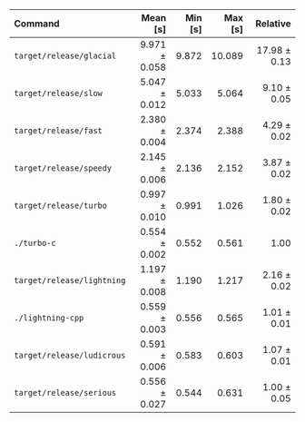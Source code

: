 | Command | Mean [s] | Min [s] | Max [s] | Relative |
|:---|---:|---:|---:|---:|
| `target/release/glacial` | 9.971 ± 0.058 | 9.872 | 10.089 | 17.98 ± 0.13 |
| `target/release/slow` | 5.047 ± 0.012 | 5.033 | 5.064 | 9.10 ± 0.05 |
| `target/release/fast` | 2.380 ± 0.004 | 2.374 | 2.388 | 4.29 ± 0.02 |
| `target/release/speedy` | 2.145 ± 0.006 | 2.136 | 2.152 | 3.87 ± 0.02 |
| `target/release/turbo` | 0.997 ± 0.010 | 0.991 | 1.026 | 1.80 ± 0.02 |
| `./turbo-c` | 0.554 ± 0.002 | 0.552 | 0.561 | 1.00 |
| `target/release/lightning` | 1.197 ± 0.008 | 1.190 | 1.217 | 2.16 ± 0.02 |
| `./lightning-cpp` | 0.559 ± 0.003 | 0.556 | 0.565 | 1.01 ± 0.01 |
| `target/release/ludicrous` | 0.591 ± 0.006 | 0.583 | 0.603 | 1.07 ± 0.01 |
| `target/release/serious` | 0.556 ± 0.027 | 0.544 | 0.631 | 1.00 ± 0.05 |
